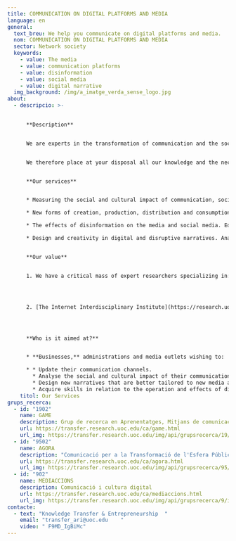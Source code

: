 ```yaml
---
title: COMMUNICATION ON DIGITAL PLATFORMS AND MEDIA
language: en
general:
  text_breu: We help you communicate on digital platforms and media.
  nom: COMMUNICATION ON DIGITAL PLATFORMS AND MEDIA
  sector: Network society
  keywords:
    - value: The media
    - value: communication platforms
    - value: disinformation
    - value: social media
    - value: digital narrative
  img_background: /img/a_imatge_verda_sense_logo.jpg
about:
  - descripcio: >-
      

      **Description**


      We are experts in the transformation of communication and the sociocultural impact of new technologies, analysing the consumption of information and the effects of new media on people's everyday lives.


      We therefore place at your disposal all our knowledge and the necessary tools to help you understand the new communication platforms and media and acquire the skills you need to manage and integrate ICT in your communication projects.


      **Our services**


      * Measuring the social and cultural impact of communication, social media and entertainment. Studies of emerging situations and modern trends involving new ways of consuming information, culture and entertainment.

      * New forms of creation, production, distribution and consumption in journalism, advertising and film/TV. Detection, analysis and advice regarding disruptive practices in informative, persuasive and expressive communication processes.

      * The effects of disinformation on the media and social media. Educating the public about the importance of the sources of information and its contents and how these determine citizen participation from the digital environment.

      * Design and creativity in digital and disruptive narratives. Analysing digital and participatory culture as part of daily life, social movements and digital technology-related transformations.


      **Our value**


      1. We have a critical mass of expert researchers specializing in: (a) cultural transformations linked to digital technologies and the media and; (b) the application of information and communication technologies (ICT) in artistic and cultural production.




      2. [The Internet Interdisciplinary Institute](https://research.uoc.edu/portal/en/in3/index.html) (IN3) has been our R&I reference centre since the year 2000. Its aim is to develop digital-age technological solutions and to study the Internet and the effects of the interaction between digital technologies and human activity.




      **Who is it aimed at?**


      * **Businesses,** administrations and media outlets wishing to:

      * * Update their communication channels.
        * Analyse the social and cultural impact of their communication actions.
        * Design new narratives that are better tailored to new media and audiences.
        * Acquire skills in relation to the operation and effects of disinformation online.
    titol: Our Services
grups_recerca:
  - id: "1902"
    name: GAME
    description: Grup de recerca en Aprenentatges, Mitjans de comunicació i Entreteniment
    url: https://transfer.research.uoc.edu/ca/game.html
    url_img: https://transfer.research.uoc.edu/img/api/grupsrecerca/19/image/1591614546348
  - id: "9502"
    name: AGORA
    description: "Comunicació per a la Transformació de l'Esfera Pública "
    url: https://transfer.research.uoc.edu/ca/agora.html
    url_img: https://transfer.research.uoc.edu/img/api/grupsrecerca/95/image/1576706879491
  - id: "902"
    name: MEDIACCIONS
    description: Comunicació i cultura digital
    url: https://transfer.research.uoc.edu/ca/mediaccions.html
    url_img: https://transfer.research.uoc.edu/img/api/grupsrecerca/9/image/1594287566192
contacte:
  - text: "Knowledge Transfer & Entrepreneurship  "
    email: "transfer_ari@uoc.edu    "
    video: " F9MD_IgBiMc"
---
```

